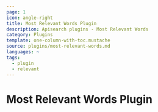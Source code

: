 ```yaml
---
page: 1
icon: angle-right
title: Most Relevant Words Plugin
description: Apisearch plugins - Most Relevant Words
category: Plugins
template: one-column-with-toc.mustache
source: plugins/most-relevant-words.md
languages: ~
tags:
  - plugin
  - relevant
---
```


# Most Relevant Words Plugin


